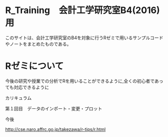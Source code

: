# R_Training　会計工学研究室B4(2016)用

このサイトは、会計工学研究室のB4を対象に行うRゼミで用いるサンプルコードやノートをまとめたものである。

# Rゼミについて


今後の研究や授業での分析でRを用いることができるように,全くの初心者であっても対応できるように

カリキュラム

第１回目　データのインポート・変更・プロット

今後

http://cse.naro.affrc.go.jp/takezawa/r-tips/r.html

